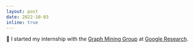 ```yaml
---
layout: post
date: 2022-10-03
inline: true
---
```


:metal: I started my internship with the [Graph Mining Group](https://research.google/teams/graph-mining/) at [Google Research](https://research.google/).
